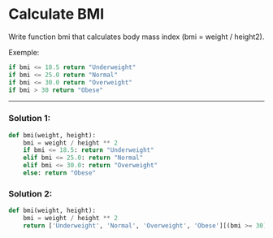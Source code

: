 # Calculate BMI

Write function bmi that calculates body mass index (bmi = weight / height2).

Exemple:

```python
if bmi <= 18.5 return "Underweight"
if bmi <= 25.0 return "Normal"
if bmi <= 30.0 return "Overweight"
if bmi > 30 return "Obese"
```

---

### Solution 1:

```python
def bmi(weight, height):
    bmi = weight / height ** 2
    if bmi <= 18.5: return "Underweight"
    elif bmi <= 25.0: return "Normal"
    elif bmi <= 30.0: return "Overweight"
    else: return "Obese"
```

### Solution 2:

```python
def bmi(weight, height):
    bmi = weight / height ** 2
    return ['Underweight', 'Normal', 'Overweight', 'Obese'][(bmi >= 30) + (bmi >= 25) + (bmi >= 18.5)]
```
